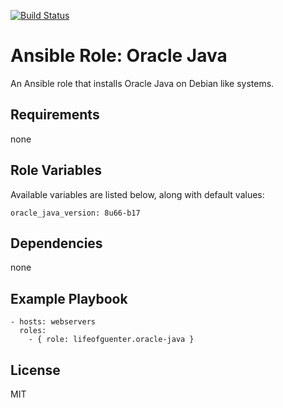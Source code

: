 [![Build Status](https://travis-ci.org/lifeofguenter/ansible-role-oracle-java.svg?branch=master)](https://travis-ci.org/lifeofguenter/ansible-role-oracle-java)

# Ansible Role: Oracle Java

An Ansible role that installs Oracle Java on Debian like systems.

## Requirements

none

## Role Variables

Available variables are listed below, along with default values:

    oracle_java_version: 8u66-b17

## Dependencies

none

## Example Playbook

    - hosts: webservers
      roles:
        - { role: lifeofguenter.oracle-java }

## License

MIT
